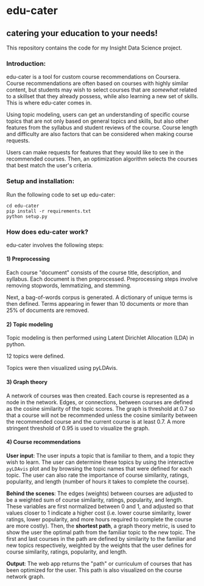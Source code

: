 # edu-cater  

## catering your education to your needs!  

This repository contains the code for my Insight Data Science project.

### Introduction:  

edu-cater is a tool for custom course recommendations on Coursera. Course recommendations are often based on courses with highly similar content, but students may wish to select courses that are *somewhat* related to a skillset that they already possess, while also learning a new set of skills. This is where edu-cater comes in.  
 
Using topic modeling, users can get an understanding of specific course topics that are not only based on general topics and skills, but also other features from the syllabus and student reviews of the course. Course length and difficulty are also factors that can be considered when making course requests.

Users can make requests for features that they would like to see in the recommended courses. Then, an optimization algorithm selects the courses that best match the user's criteria.
  
### Setup and installation:  

Run the following code to set up edu-cater:

`cd edu-cater`  
`pip install -r requirements.txt`  
`python setup.py`

### How does edu-cater work?  

edu-cater involves the following steps:  

#### 1) Preprocessing  

Each course "document" consists of the course title, description, and syllabus. Each document is then preprocessed. Preprocessing steps involve removing stopwords, lemmatizing, and stemming.  

Next, a bag-of-words corpus is generated. A dictionary of unique terms is then defined. Terms appearing in fewer than 10 documents or more than 25% of documents are removed.  

#### 2) Topic modeling  

Topic modeling is then performed using Latent Dirichlet Allocation (LDA) in python.  

12 topics were defined.  

Topics were then visualized using pyLDAvis.  

#### 3) Graph theory 

A network of courses was then created. Each course is represented as a node in the network. Edges, or connections, between courses are defined as the cosine similarity of the topic scores.  The graph is threshold at 0.7 so that a course will not be recommended unless the cosine similarity between the recommended course and the current course is at least 0.7. A more stringent threshold of 0.95 is used to visualize the graph.  

#### 4) Course recommendations  

<b>User input</b>: The user inputs a topic that is familiar to them, and a topic they wish to learn. The user can determine these topics by using the interactive `pyLDAvis` plot and by browsing the topic names that were defined for each topic. The user can also rate the importance of course similarity, ratings, popularity, and length (number of hours it takes to complete the course).  

<b>Behind the scenes</b>: The edges (weights) between courses are adjusted to be a weighted sum of course similarity, ratings, popularity, and length. These variables are first normalized between 0 and 1, and adjusted so that values closer to 1 indicate a higher cost (i.e. lower course similarity, lower ratings, lower popularity, and more hours required to complete the course are more costly). Then, the <b>shortest path</b>, a graph theory metric, is used to show the user the optimal path from the familiar topic to the new topic. The first and last courses in the path are defined by similarity to the familiar and new topics respectively, weighted by the weights that the user defines for course similarity, ratings, popularity, and length. 

<b>Output</b>: The web app returns the "path" or curriculum of courses that has been optimized for the user. This path is also visualized on the course network graph.  


